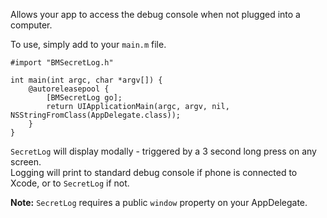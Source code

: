 Allows your app to access the debug console when not plugged into a computer.

To use, simply add to your `main.m` file.

```objc
#import "BMSecretLog.h"

int main(int argc, char *argv[]) {
	@autoreleasepool {
		[BMSecretLog go];
		return UIApplicationMain(argc, argv, nil, NSStringFromClass(AppDelegate.class));
	}
}
```

`SecretLog` will display modally - triggered by a 3 second long press on any screen.  
Logging will print to standard debug console if phone is connected to Xcode, or to `SecretLog` if not.  

**Note:** `SecretLog` requires a public `window` property on your AppDelegate.
